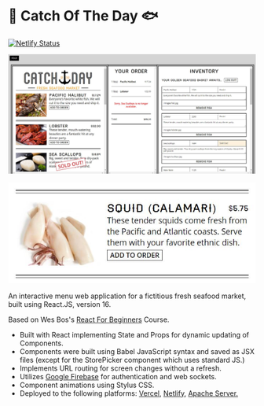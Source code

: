 #  🍤 Catch Of The Day 🐟

[![Netlify Status](https://api.netlify.com/api/v1/badges/e6446d90-ffcf-4b4e-b4a4-942b86c5750c/deploy-status)](https://catch-of-the-day-seafood-market.netlify.app/)

![Menu Sample](https://github.com/stmapman7/catch-of-the-day/blob/main/src/css/images/menu-image.JPG)

![Squid](https://github.com/stmapman7/catch-of-the-day/blob/main/src/css/images/squid-image.JPG)

<p>An interactive menu web application for a fictitious fresh seafood market, built using React.JS, version 16.</p>

<p>Based on Wes Bos's <a href="https://github.com/wesbos/React-For-Beginners-Starter-Files" target="_blank">React For Beginners</a> Course.

<p><ul>
<li>Built with React implementing State and Props for dynamic updating of Components.</li>
 <li>Components were built using Babel JavaScript syntax and saved as JSX files (except for the StorePicker component which uses standard JS.)</li>
<li>Implements URL routing for screen changes without a refresh.</li>
  <li>Utilizes <a href="https://firebase.google.com" target="_blank">Google Firebase</a> for authentication and web sockets.</li>
<li>Component animations using Stylus CSS.</li>
  <li>Deployed to the following platforms: <a href="https://vercel.com/" target="_blank">Vercel</a>, <a href="https://app.netlify.com/" target="_blank">Netlify</a>, <a href="http://catchoftheday.mattknits.epizy.com/" target="_blank">Apache Server.</li>
</ul>
</p>
